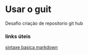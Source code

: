 # Usar o guit
Desafio criação de repositorio git hub


### links úteis
[sintaxe basica markdown](https://www.markdownguide.org/)
